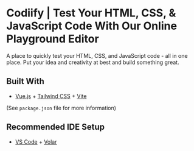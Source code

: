 # Codiify | Test Your HTML, CSS, & JavaScript Code With Our Online Playground Editor

A place to quickly test your HTML, CSS, and JavaScript code - all in one place. Put your idea and creativity at best and build something great.

## Built With

- [Vue.js](https://vuejs.org/) + [Tailwind CSS](https://tailwindcss.com/) + [Vite](https://vitejs.dev/)

(See `package.json` file for more information)

## Recommended IDE Setup

- [VS Code](https://code.visualstudio.com/) + [Volar](https://marketplace.visualstudio.com/items?itemName=Vue.volar)
